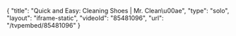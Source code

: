 {
    "title": "Quick and Easy: Cleaning Shoes | Mr. Clean\u00ae",
    "type": "solo",
    "layout": "iframe-static",
    "videoId": "85481096",
    "url": "\/tvpembed\/85481096"
}